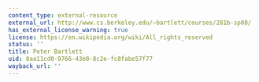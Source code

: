 ```yaml
---
content_type: external-resource
external_url: http://www.cs.berkeley.edu/~bartlett/courses/281b-sp08/
has_external_license_warning: true
license: https://en.wikipedia.org/wiki/All_rights_reserved
status: ''
title: Peter Bartlett
uid: 8aa11cd0-9766-43e0-8c2e-fc8fabe57f77
wayback_url: ''
---
```

